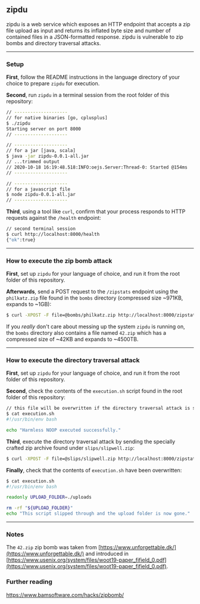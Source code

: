 ## zipdu

zipdu is a web service which exposes an HTTP endpoint that accepts a zip file upload as input and returns its inflated byte size and number of contained files in a JSON-formatted response.
zipdu is vulnerable to zip bombs and directory traversal attacks.

----------

### Setup

**First**, follow the README instructions in the language directory of your choice to prepare `zipdu` for execution.

**Second**, run `zipdu` in a terminal session from the root folder of this repository:

```bash
// --------------------
// for native binaries [go, cplusplus]
$ ./zipdu
Starting server on port 8000
// --------------------

// --------------------
// for a jar [java, scala]
$ java -jar zipdu-0.0.1-all.jar
// ...trimmed output
// 2020-10-18 16:19:48.518:INFO:oejs.Server:Thread-0: Started @154ms
// --------------------

// --------------------
// for a javascript file
$ node zipdu-0.0.1-all.jar
// --------------------
```

**Third**, using a tool like `curl`, confirm that your process responds to HTTP requests against the `/health` endpoint:

```bash
// second terminal session
$ curl http://localhost:8000/health
{"ok":true}
```

----------

### How to execute the zip bomb attack

**First**, set up `zipdu` for your language of choice, and run it from the root folder of this repository.

**Afterwards**, send a POST request to the `/zipstats` endpoint using the `philkatz.zip` file found in the `bombs` directory (compressed size ~971KB, expands to ~1GB):

```bash
$ curl -XPOST -F file=@bombs/philkatz.zip http://localhost:8000/zipstats
```

If you _really_ don't care about messing up the system `zipdu` is running on, the `bombs` directory also contains a file named `42.zip` which has a compressed size of ~42KB and expands to ~4500TB.


----------

### How to execute the directory traversal attack

**First**, set up `zipdu` for your language of choice, and run it from the root folder of this repository.

**Second**, check the contents of the `execution.sh` script found in the root folder of this repository:

```bash
// this file will be overwritten if the directory traversal attack is successfull
$ cat execution.sh 
#!/usr/bin/env bash

echo "Harmless NOOP executed successfully."
```

**Third**, execute the directory traversal attack by sending the specially crafted zip archive found under `slips/slipwell.zip`:

```bash
$ curl -XPOST -F file=@slips/slipwell.zip http://localhost:8000/zipstats
```

**Finally**, check that the contents of `execution.sh` have been overwritten:

```bash
$ cat execution.sh 
#!/usr/bin/env bash

readonly UPLOAD_FOLDER=./uploads

rm -rf "${UPLOAD_FOLDER}"
echo "This script slipped through and the upload folder is now gone."
```

----------

### Notes

The `42.zip` zip bomb was taken from [https://www.unforgettable.dk/](https://www.unforgettable.dk/) and introduced in [https://www.usenix.org/system/files/woot19-paper_fifield_0.pdf](https://www.usenix.org/system/files/woot19-paper_fifield_0.pdf).

### Further reading

https://www.bamsoftware.com/hacks/zipbomb/

